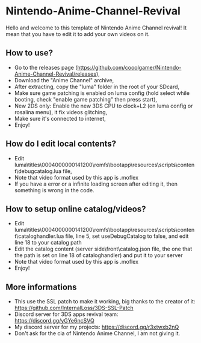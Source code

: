 # Nintendo-Anime-Channel-Revival
Hello and welcome to this template of Nintendo Anime Channel revival! It mean that you have to edit it to add your own videos on it.

## How to use?
* Go to the releases page (https://github.com/cooolgamer/Nintendo-Anime-Channel-Revival/releases),
* Download the "Anime Channel" archive,
* After extracting, copy the "luma" folder in the root of your SDcard,
* Make sure game patching is enabled on luma config (hold select while booting, check "enable game patching" then press start),
* New 2DS only: Enable the new 3DS CPU to clock+L2 (on luma config or rosalina menu), it fix videos glitching,
* Make sure it's connected to internet,
* Enjoy!

## How do I edit local contents?
* Edit luma\titles\0004000000141200\romfs\bootapp\resources\scripts\content\debugcatalog.lua file,
* Note that video format used by this app is .moflex
* If you have a error or a infinite loading screen after editing it, then something is wrong in the code.

## How to setup online catalog/videos?
* Edit luma\titles\0004000000141200\romfs\bootapp\resources\scripts\content\cataloghandler.lua file, line 5, set useDebugCatalog to false, and edit line 18 to your catalog path
* Edit the catalog content (server side\front\catalog.json file, the one that the path is set on line 18 of cataloghandler) and put it to your server
* Note that video format used by this app is .moflex
* Enjoy!

## More informations
* This use the SSL patch to make it working, big thanks to the creator of it: https://github.com/InternalLoss/3DS-SSL-Patch
* Discord server for 3DS apps revival team: https://discord.gg/yGYe6ncSVQ
* My discord server for my projects: https://discord.gg/r3xtwxb2nQ
* Don't ask for the cia of Nintendo Anime Channel, I am not giving it.

